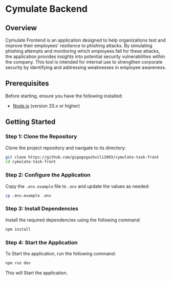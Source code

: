# Cymulate Backend

## Overview

Cymulate Frontend is an application designed to help organizations test and improve their employees' resilience to phishing attacks. By simulating phishing attempts and monitoring which employees fall for these attacks, the application provides insights into potential security vulnerabilities within the company. This tool is intended for internal use to strengthen corporate security by identifying and addressing weaknesses in employee awareness.

## Prerequisites

Before starting, ensure you have the following installed:

-   [Node.js](https://nodejs.org/en/) (version 20.x or higher)

## Getting Started

### Step 1: Clone the Repository

Clone the project repository and navigate to its directory:

```bash
git clone https://github.com/gigagogashvili2003/cymulate-task-front
cd cymulate-task-front
```

### Step 2: Configure the Application

Copy the `.env.example` file to `.env` and update the values as needed:

```bash
cp .env.example .env
```

### Step 3: Install Dependencies

Install the required dependencies using the following command:

```bash
npm install
```

### Step 4: Start the Application

To Start the application, run the following command:

```bash
npm run dev
```

This will Start the application.
